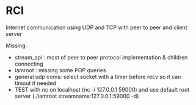 # RCI

Internet communication using UDP and TCP with peer to peer and client server

Missing:
  - stream_api : most of peer to peer protocol implementation & children connecting
  - iamroot : missing some POP queries
  - general udp coms: select socket with a timer before recv so it can timout if needed
  - TEST with nc on localhost (nc -l 127.0.0.1 59000) and use default root server (./iamroot streamname:127.0.0.1:59000 -d)
